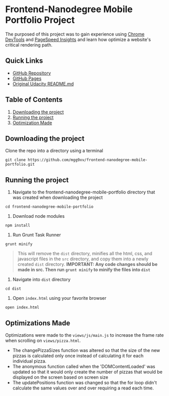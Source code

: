 # Frontend-Nanodegree Mobile Portfolio Project
The purposed of this project was to gain experience using [Chrome DevTools](https://developer.chrome.com/devtools) and [PageSpeed Insights](https://developers.google.com/speed/pagespeed/insights/) and learn how optimize a website's critical rendering path.

## Quick Links
* [GitHub Repository](http://github.com/mgg9xv/frontend-nanodegree-mobile-portfolio)
* [GitHub Pages](http://mgg9xv.github.io/frontend-nanodegree-mobile-portfolio)
* [Original Udacity README.md](./ORIGINAL-README.md)

## Table of Contents
1. [Downloading the project](#downloading-the-project)
1. [Running the project](#running-the-project)
1. [Optimization Made](#optimizations-made)

## Downloading the project <a name="downloading-the-project"></a>
Clone the repo into a directory using a terminal
```
git clone https://github.com/mgg9xv/frontend-nanodegree-mobile-portfolio.git
```


## Running the project <a name="running-the-project"></a>
1. Navigate to the frontend-nanodegree-mobile-portfolio directory that was created when downloading the project
```
cd frontend-nanodegree-mobile-portfolio
```
1. Download node modules
```
npm install
```
1. Run Grunt Task Runner
```
grunt minify
```
>This will remove the `dist` directory, minifies all the html, css, and javascript files in the `src` directory, and copy them into a newly created `dist` directory.
**IMPORTANT: Any code changes should be made in src. Then run `grunt minify` to minify the files into `dist`**
1. Navigate into `dist` directory
```
cd dist
```
1. Open `index.html` using your favorite browser
```
open index.html
```


## Optimizations Made <a name="optimizations-made"></a>

Optimizations were made to the `views/js/main.js` to increase the frame rate when scrolling on `views/pizza.html`.

* The changePizzaSizes function was altered so that the size of the new pizzas is calculated only once instead of calculating it for each individual pizza.
* The anonymous function called when the 'DOMContentLoaded' was updated so that it would only create the number of pizzas that would be displayed on the screen based on screen size
* The updatePositions function was changed so that the for loop didn't calculate the same values over and over requiring a read each time.
